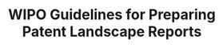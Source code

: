 ---
layout: default
authors: Anthony Trippe
description: These Guidelines are designed both for general users of patent information,
  as well as for those involved in producing Patent Landscape Reports (PLRs). They
  provide step-by-step instructions on how to prepare a PLR, as well as background
  information such as objectives, patent analytics, concepts and frameworks.
last_edit: Sat, 18 Dec 2021 11:28:59 GMT
location: https://www.wipo.int/publications/en/details.jsp?id=3938
shortname: wipo_guidelines
title: WIPO Guidelines for Preparing Patent Landscape Reports
uuid: 522a2b50-9b87-4ba3-851e-c52354adf368
---